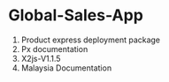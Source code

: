 # Global-Sales-App
1. Product express deployment package
2. Px documentation
3. X2js-V1.1.5
4. Malaysia Documentation

